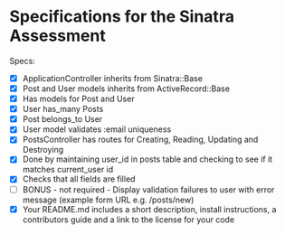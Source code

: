 # Specifications for the Sinatra Assessment

Specs:
- [x] ApplicationController inherits from Sinatra::Base
- [x] Post and User models inherits from ActiveRecord::Base
- [x] Has models for Post and User
- [x] User has_many Posts
- [x] Post belongs_to User
- [X] User model validates :email uniqueness
- [X] PostsController has routes for Creating, Reading, Updating and Destroying
- [x] Done by maintaining user_id in posts table and checking to see if it matches current_user id
- [x] Checks that all fields are filled
- [ ] BONUS - not required - Display validation failures to user with error message (example form URL e.g. /posts/new)
- [x] Your README.md includes a short description, install instructions, a contributors guide and a link to the license for your code
